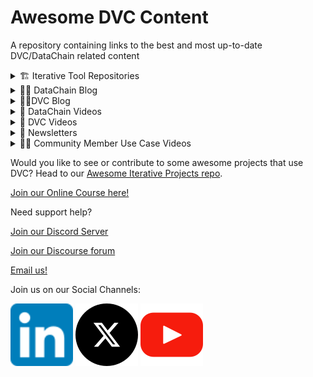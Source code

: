 # Awesome DVC Content
A repository containing links to the best and most up-to-date DVC/DataChain related content

<details markdown='1'><summary> 🏗️ Iterative Tool Repositories
</summary>

  [DVC](https://github.com/iterative/)

  [DataChain](https://github.com/iterative/DataChain)

  [CML](https://github.com/iterative/CML)

  [DVC VS Code Extension](https://github.com/iterative/vscode-dvc)
  
</details>

<details markdown='1'><summary>✍🏼 DataChain Blog
</summary> 
  
  [As GenAI Fever Fades - Time to Prioritize Robust Engineering Over Overblown Promises]( https://datachain.ai/blog/robust-engineering-over-overblown-promises) - The data stack generation is determined by a blend of emerging technologies and the applications they enable. We are now entering a new phase of data stack development, characterized by the adoption of foundational models, generative processes, faster time-to-value, and reduced data demands.
  
  [Scalable PDF Document Processing with DataChain and Unstructured.io](https://datachain.ai/blog/datachain-unstructured-pdf-processing) - The open source versions of DataChain and Unstructured.io can work together to scale PDF document processing. In this tutorial you will learn the steps to accomplish this including, how to create and save the DataChain, defining the UDF, and how DataChain versioning works.
  
  [Post-modern AI Data Stack](https://datachain.ai/blog/post-modern-ai-data-stack) - The data stack generation is determined by a blend of emerging technologies and the applications they enable. We are now entering a new phase of data stack development, characterized by the adoption of foundational models, generative processes, faster time-to-value, and reduced data demands.
  
  [You Do the Math: Fine Tuning Multimodal Models (CLIP) to Match Cartoon Images to Joke Captions](https://datachain.ai/blog/multimodal-clip-fine-tuning) - This tutorial shows how to fine tune multimodal models like CLIP to match images to text captions, using cartoons and their joke captions from The New Yorker caption contest.
  We tested the structured output capabilities of Google Gemini Pro, Anthropic Claude, and OpenAI GPT. In their best-performing configurations, all three models can generate structured outputs on a scale of thousands of JSON objects. However, the API capabilities vary significantly in the effort required to prompt the models to produce JSONs and in their ability to adhere to the suggested data model layouts
  
  [Announcing DataChain](https://datachain.ai/blog/datachain-release) - We are introducing DataChain - a new open-source tool that greatly complements DVC to data preparation and dataset curation via local ML models and LLM API calls.
  
  [Dataset Factory - A Toolchain for Generative Computer Vision Datasets](https://datachain.ai/blog/dvcx-dataset-factory-paper) - Data-Centric AI brings new challenges with cost and scale of data curation. Our latest tool DataChain solves these challenges where traditional MLOps tools fall short. This research paper discusses our approach.
  
  </details>

<details markdown='1'><summary>✍🏼DVC Blog
</summary> 
  
  [Tutorial: Scalable and Distributed ML Workflows with DVC and Ray (Part 1)](https://datachain.ai/blog/dvc-ray) - Training Models at scale require advanced tools that manage complexity while ensuring efficiency. This tutorial introduces you to integrating DVC with Ray, turning them into your go-to toolkit for creating automated, scalable, and distributed ML pipelines.
  
  [Tutorial: Scalable and Distributed ML Workflows with DVC and Ray on AWS (Part 2)](https://datachain.ai/blog/dvc-ray-part-2) - In part 2 of the tutorial on DVC with Ray.io, you will learn how to set up a Ray Cluster on AWS to run cloud-based distributed computing with focus on managing increased complexity and leveraging cloud infrastructure to maximize the efficiency and performance of your ML experiments.

  [Running DVC on a SLURM Cluster](https://datachain.ai/blog/dvc-slurm-cluster-exscientia) - For many ML projects, there comes a point when local development hits the wall and we need to scale up the underlying compute resources. Maybe the dataset grows too large for your primary workstation or the deep learning model requires several high-end GPUs. This should be a routine transition for ML developers, and one to which they shouldn’t have to give much thought. In this blog post, we’ll explain our approach to remote DVC experiments on a SLURM cluster and share some code to get you started with the same.

  [Tutorial: Automate Data Validation and Model Monitoring Pipelines with DVC and Evidently](https://datachain.ai/blog/automate-data-validation-and-model-monitoring-with-evidently-and-dvc) - Imagine you're in charge of weekly batch scoring jobs in a retail setting, where accurately predicting customer behavior is crucial. The challenge? Ensuring your machine learning models remain precise and efficient as time progresses, and verifying that your data consistently reflects the real-world scenario. This tutorial will equip you with the skills to use DVC and Evidently, transforming them into powerful allies for automating data validation and model monitoring pipelines. Tailored for Data Scientists, ML Engineers, MLOps professionals, and Team Leads, this guide offers a streamlined approach to boost and sustain your model's performance in the ever-evolving business landscape.

  [Integrating DVC and Git LFS via libgit2 filters](https://datachain.ai/blog/dvc-git-lfs) - Learn how the latest DVC release (version 3.31.0) now supports reading Git LFS objects, allowing users to import files from platforms like Hugging Face without additional dependencies. The implementation utilizes the Dulwich and pygit2 libraries, providing compatibility with Git LFS within DVC and enhancing its capabilities in managing datasets across Git repositories.

  [Leveraging LLMs in Chatbots: The DVC Approach](https://datachain.ai/blog/leveraging-llms-in-chatbots-the-dvc-approach) - This post explores how the Data Version Control (DVC) tool can enhance the efficiency and organization in designing LLM applications, using a Retrieval-Augmented Generation (RAG) chatbot as an example. This chatbot uses the RAG approach for its computational efficiency, provides cited sources for its answers, and leverages DVC features such as rollback capability, preventing redundant computations, and visual representation through a Directed Acyclic Graph (DAG).

  [Fine-Tuning Large Language Models with a Production-Grade Pipeline](https://datachain.ai/blog/finetune-llm-pipeline-dvc-skypilot) - In this post, we’ll walk through an end-to-end production ML pipeline for fine-tuning large language models using several key technologies: DVC for reproducible pipelines and efficient dataset versioning, SkyPilot for launching cloud compute resources on demand, HuggingFace Transformers and other libraries for efficient transformer model training, and quantization techniques like PEFT and QLoRA for reduced precision and memory usage.

  [The DVC 3.0 Stack: Beyond the Command Line](https://datachain.ai/blog/dvc-3.0-ml-experiments-data-versioning) - DVC has brought engineering best practices to the ML and data world, making model development more standardized and reproducible. Now we want to make it work when the command line isn't the right fit, and it's easier to work in code, an IDE, or on the web. This doesn't mean we forgot about DVC fundamentals — data versioning is the core of what we do.
  
  
  </details>


<details markdown='1'><summary>🎥 DataChain Videos 
</summary> 
    
  [Fine-tuning Multimodal Models (CLIP) with DataChain to Match Joke Captions to Images](https://youtu.be/KipLiOy7O54) - Learn how to fine-tune multimodal models like CLIP using DataChain in this comprehensive tutorial. Technical Product Manager, Dave Berenbaum walks you through: ingesting and processing image and text data, joining datasets using DataChain, calculating image-text similarities with CLIP, fine-tuning CLIP on custom datasets, and evaluating model performance before and after fine-tuning
  
  [Scalable PDF Processing with DataChain and Unstructured.io](https://youtu.be/yjzcPCSYKEo) - In this video, Tibor Mach demonstrates how to efficiently process large collections of documents using DataChain and Unstructured.io, two powerful open-source Python libraries. Learn how to clean text, create chunks, and generate vector embeddings for 10 to 1 million documents in just 65 lines of code!
  
  [Data Versioning in Generative AI: A Pathway to Cost Effective ML + Demo](https://youtu.be/Y9cEDSKGRlg) - Dmitry Petrov, CEO of Iterative, and creator of DVC, will present the challenges of data management in the GenAI era. He will discuss some of the key learnings from the last five years from our Community using DVC in the AI environment. This has led us to build DVCx, which offers extended capabilities to DVC, and a path forward to provide cost-effective data versioning of all the unstructured data of Generative AI (images, text, video, audio, multi-modal, etc). Dmitry will give a live demo of the new features of the tool!

  [Subscribe to our YouTube Channel](https://www.youtube.com/@dvcorg8370/videos)

</details>

<details markdown='1'><summary>🎥 DVC Videos
</summary> 
  
  [GitOps Best Practices: DVC Studio Model Registry for ML Development](https://youtu.be/T7MBFpnSr9Q) - Do you have a lot of models that you need to keep track of, monitor their states and share with your team? Jelle Bouwman, gives and in-depth tutorial on how to do just that with the DVC Studio Model Registry.  What makes the DVC Studio Model Registry special is its GitOps approach.  All model versions and their stages are tracked with commits and Git tags, merging your machine learning process with the best practices in software engineering.

  [DVC +  Git LFS for Seamless Hugging Face Model and Data Versioning](https://youtu.be/CHJYVmBrPdg) - Peter Rowlands, member of the DVC Core Team of engineers, shows of the new integration he built with Git LFS.  This integration enables any files stored with Git LFS to know easily be imported with DVC and versioned and tracked with DVC.  He shows the difference in how it worked with Hugging Face models and datasets before and after the release of 3.30  when the feature was added.  Now there's nothing holding you back from being able to reproduce all the great work you are doing with Hugging Face models and datasets and any other Git LFS stored files!

  [Applying GitOps Principles at Every Step of an E2E MLOps Project - A Workshop](https://youtu.be/2slmdfd73Rc) - With the emergence of IaC (infrastructure as code) tools, we have seen GitOps become an increasingly popular DevOps pattern that facilitates automation, reproducibility, and security. While hugely beneficial, applying the same principles in MLOps is not straightforward due to the specific aspects of the field such as the need to work with large amounts of data and the experimental nature of ML development. In this workshop, Tibor Mach will shows how we can bridge these gaps by using tools such as DVC. Step by step, he'll help you create an end-to-end MLOps pipeline that is centered around the Git repository as its single source of truth.

  [How to Turn Your IDE into a Machine Learning Experimentation Platform with the DVC ext for VS Code](https://youtu.be/6KtIRVfr61E) - Tapa Dipti Sitaula gives a tutorial on how to get started with the DVC Extension for VS Code.  She takes you through step by step from installing the plug-in to running, modifying, queueing, and viewing the results of your experiments in the experiment table and visualizing with plots.

  [Transforming a Jupyter Notebook into a Reproducible Pipeline for ML Experiments](https://youtu.be/sDhpIZQXe-w) - Rob De Wit's latest talk on transforming a Jupyter Notebook into a Reproducible Pipeline with DVC was presented at PyCon USA 2023.  In this project, he creates Pokemon Sprites with Stable Diffusion and LoRA in the Jupyter Notebook and then moves then sets up the stages from the notebook into a DVC pipeline to run experiments.  Finally, he shows a quick overview of the DVC Extension for VS Code. 

  [Best MLOps Practices for Building End-to-End Machine Learning Computer Vision Projects](https://youtu.be/E26IaD7bNXg) - In this workshop with DataTalks Club, we’ll build an end-to-end Computer Vision system using MLOps tools DVC, CML, the DVC extension for VS Code, and Iterative Studio along with Fast AI, nvtop and Docker.

  [Subscribe to our YouTube Channel](https://www.youtube.com/@dvcorg8370/videos)


</details>


<details markdown='1'><summary>📰 Newsletters
</summary> 
  Our newsletters contain the latest in content from the team, what we're looking at in the industry, and a list of recent content produced by our fantastic community!  
  
  [Subscribe to the email newsletter](https://dvc.us10.list-manage.com/subscribe?u=a08bf93caae4063c4e6a351f6&id=24c0ecc49a)

  [Subscribe to the LinkedIn version](https://www.linkedin.com/build-relation/newsletter-follow?entityUrn=7066535890772242432)

  ---

  [October 2024 DVC Pulse](https://mailchi.mp/2bfbec7a31c4/october-24-newsletter)

  [August 2024 DVC Pulse](https://mailchi.mp/776bcdf24789/august-24-newsletter)

  [June 2024 DVC Pulse](https://mailchi.mp/1eaa3be8da82/june-24)

  [May 2024 DVC Pulse](https://mailchi.mp/8aab124f7224/may-24)

  [April 2024 DVC Pulse](https://mailchi.mp/5a03ec411585/april-24)

  [February 2024 Newsletter](https://mailchi.mp/b8dff9b5eead/february-24)

  [January 2024 Newsletter](https://mailchi.mp/d5cecb2320cf/january-2024)

  [December 2023 Newsletter](https://mailchi.mp/cdc1ac146bc4/december23)

  [November 2023 Newsletter](https://mailchi.mp/65a73d280db4/november23)

  [Subscribe to the email newsletter](https://dvc.us10.list-manage.com/subscribe?u=a08bf93caae4063c4e6a351f6&id=24c0ecc49a)

  [Subscribe to the LinkedIn version](https://www.linkedin.com/build-relation/newsletter-follow?entityUrn=7066535890772242432)
  

</details>

<details markdown='1'><summary>🫶🏻 Community Member Use Case Videos
</summary> 

  [Building Ethical AI: Leveraging DVC for Transparency and Trust in LLM Applications](https://youtube.com/live/Q1vBxzkrJec?feature=share) - In an era where AI technologies are pervasive, ensuring their ethical deployment is paramount. Join Beth Rudden, CEO of Bast AI and renowned ethical AI leader, as she explores the critical role of transparency and trust in AI development.

  [Achieving Production Level Performance in RAG with DSPy, Parea, and DVC](https://youtube.com/live/RBeZ2nXz7wA?feature=share) - RAG PoCs are easy but production-level performance is hard. Jointly optimizing retrieval and generation is a time-consuming process with backtracking the best solution being even harder. What if you could focus solely on defining the architecture of your RAG pipeline? Joschka Braun shows us how to iterate on RAG apps with DSPy, DVC & Parea.

  [Panel Discussion on Regulation and the Imperative for Reproducibility and Standardization in AI/ML](https://youtube.com/live/eHf4hgZ2BGo?feature=share) - Join us for a thought-provoking and insightful virtual gathering as we delve into questions surrounding the Regulation of AI/ML and the need for Reproducibility and Standardization of processes in light of those regulations.  Our panelists, Alexander Hasha, Estefania Baretto Ojeda, and Charles Vardeman hail from the worlds of Finance and Banking, Drug Discovery, and Academia, areas at the forefront of navigating the regulation of AI/ML. They will share their perspectives on these issues through the lens of their experience in their industries.  

  [Expert Insights on Developing Safe, Secure, And Trustworthy AI](https://youtube.com/live/awTeSmaYyCo?feature=share)  - Charles Vardeman joins us from the University of Notre Dame where he is a Computational Scientist in the Center for Research Computing and a Research Assistant Professor of Computer Science Engineering. He will share with us his team's Trusted AI (TAI) lessons learned two years into the course of their US Federally funded TAI research projects. The team created a framework for Trustworthy AI that automates setup so that developers and decision-makers can focus their efforts on strategy and innovation instead of wrangling the complexities of setting up such a system. This framework covers, Privacy, Sustainability, Accountability, Explainability, Safety and robustness, and Fairness issues at every part of the operational environment. It leverages GitOps and a Data-centric approach as foundational components to automate and streamline the development pipeline and achieve Trustworthy AI.
  
 [Great Practices for Retrieval Augmented Generation in Production](https://youtu.be/vZTvzEuOhMk) - While it has recently become widely accessible to develop a Proof-Of-Concept for Retrieval Augmented Generation (RAG) using OpenAI and one of the various open-source contributions on the topic, transitioning to a production-ready pipeline presents its own set of challenges. In this talk, Noé Achache will share great practices for building a RAG product based on his experience developing Hikari, a bot utilized by hundreds of individuals within the Theodo Group, which continuously ingests documents from the group, such as those from Notion or HubSpot. These practices include (but are not limited to) using a Directed Acyclic Graph (DAG) for continuous document ingestion (e.g., with Airflow), iterating on prompts, chunks, models, and more (e.g., with DVC), as well as understanding when, why, and how to switch to open-source models.

 [How to Choose a Vector Database](https://youtube.com/live/aX_hdQEintc) - Noé Achache of Theodo - Data & AI joins us to present How to Choose a Vector Database in 2023.  Noé explores the evolving landscape of vector databases in the context of rising interest in LLMs and Generative AI. He offers a comparison of various vector databases, advising readers on choosing between integrated vector search tools like PGVector and knn search for existing databases versus dedicated vector databases such as Pinecone, Qdrant, Weaviate, Milvus, and ChromaDB, for cost and latency concerns.

 [MLOps: The Strategic Compass for AI-Driven Enterprises](https://youtu.be/AdmtbwOyTS0) - As AI continues to reshape industries, the challenge lies in efficiently deploying and scaling these solutions. MLOps, the fusion of Machine Learning and operational practices, offers a strategic guide for AI-driven enterprises. Drawing from over a decade of experience, we’ll share industry insights on applying MLOps, contrasting the theory with its practical application. In this talk, Diego Kiedanski of TryoLabs discusses the challenges they’ve faced, the lessons learned, and the issues they are yet to resolve. He also highlights MLOps’ role in translating AI’s potential into business results and discusses the critical human element, touching on both technical and organizational changes required for successful implementation.

 [ZnTrack: DVC Machine Learning Pipelines in Python and Jupyter Notebooks](https://youtu.be/7ZgBydEPHwA) - Fabian Zills, PhD Student at the University of Stuttgart, presents on ZNTrack, a way to create, run, and benchmark DVC Pipelines in Python.

[Data Versioning: Towards Reproducibility in Machine Learning](https://youtu.be/P5Eqyl38buk) - Nicolás Eiris, Machine Learning Engineer at Tryolabs, presents the "Data Versioning: Towards Reproducibility in Machine Learning" tutorial at the May 2022 Embedded Vision Summit.

[From Notebook to Pipeline in No time with LineaPy and DVC](https://youtu.be/tA5olYLjHPA) - Community member Thomas Fraunholz presents how to use LineaPy to transform your notebook into a reproducible pipeline with DVC at PyCon/PyData Berlin.  

[How to Use DVC for Applications in ML Drug Discovery Pipelines|(https://youtu.be/XPawEJRGr9c) - Community member Estefania Barreto-Ojeda shares how they use DVC at Cyclica for Applications in ML Drug Discovery Pipelines.  This talk was originally given  @PyDataTV   NYC in the Fall of 2022.

[Zero to MLOps Hero: How to be more awesome through open source](https://youtu.be/0RJUnD9nHnw) - Matt Squire of Fuzzy Labs joined us sharing his view on open-source MLOps tools. Matt breaks down the tool space into categories of SaaS platforms, fully open source, and partly open source tools. He describes how they define open source and why they think open source is the best choice in the MLOps space, which includes its traits of being flexible, ownable, cost-effective, and agile.

[Continuous Machine Learning at Billie: Using CML for training financial data](https://youtu.be/0MDrweODzw8) - Gennaro Tedesco shows us how he has built CML into his MLOps workflows at Billie.io to automate processes and save time processing their financial data. In addition, he created a plug-in to use DVC from within neovim. If you're a neovim lover, checkout the repo here and join us at the Meetup: https://github.com/gennaro-tedesco/nvim-dvc

[How to use DVC, PyCaret, and FastAPI for Machine Learning Workflow](https://youtu.be/FGrSQcEvg9E) - In this video, Tezan Sahu will show you how to use DVC, PyCaret and FastAPI to create a machine learning workflow that covers data and model versioning, experimentation with ML models and deployment of models as web APIs.

[Continuous Computer Vision with DVC, CML, and DeepChecks at DeepXHub.com](https://youtu.be/GEpmbgR9dLo) - Dmytro Filatov, CEO of DeepXHub presents Continous Computer Vision with DVC, CML and DeepChecks.  This presentation is a great example of a real-life use case in computer vision using DVC, CML, and DeepChecks.  Dmytro reviews the major pain points of what life was like for his team before using DVC and CML and the gains that they have received since using the tools.

[Designing a Model Registry with Legacy Systems Using DVC and GTO with Francecso Calcavecchia](https://youtu.be/OqLS3dKer_E) - Francesco has contributed a ton to GTO ([https://iterative.ai/gto](https://iterative.ai/gto)), one of the components of our [MLEM.ai](http://mlem.ai/) tool to help create a model registry and then easily package and deploy your models for production, all while tracking everything with Git.

[Running Parallel Pipelines with DVC and TPI by Sami Jawhar](https://youtu.be/X3M1UfMn2Kk) - Community champion Sami Jawhar joins us to present how he solved running parallel pipelines with DVC and TPI in his work for Kernel (https://kernel.com).  Sami gives an overview of the problem he was trying to solve (a vast amount of data and the need for parallel processing) and the context and constraints under which he operates.  If you are working with on-prem constraints this may be a good solution for you to review! He shows the details of his solution, coined "Neuromancer" after the famous sci-fi novel, and answers questions along the way.  We love seeing the ingenuity of our Community members with our tools!

[Collaboration Challenges in ML-Enabled Systems with Nadia Nahar](https://youtu.be/FKdVSNfnD_M) - Nadia Nahar, Software Engineering Ph.D. Student at Carnegie Mellon, discuss with us her recently published work entitled: Collaboration Challenges in Building ML-Enabled Systems: Communication, Documentation, Engineering, and Process (https://arxiv.org/pdf/2110.10234.pdf), in which she and her colleagues interviewed 45 ML practitioners from 28 industries to learn about the challenges they face when building ML-enabled systems. This year-long research received ACM SIGSOFT Distinguished Paper Award in the International Conference on Software Engineering (ICSE) 2022.

</details>

Would you like to see or contribute to some awesome projects that use DVC?  Head to our [Awesome Iterative Projects repo](https://github.com/iterative/awesome-iterative-projects).

[Join our Online Course here!](https://learn.dvc.ai)

Need support help?

[Join our Discord Server](https://discordapp.com/invite/dvwXA2N)

[Join our Discourse forum](https://discuss.dvc.org/)

[Email us!](support@dvc.org)


Join us on our Social Channels:
 
[![](https://github.com/iterative/DVC-content/blob/main/images/50-li-icon.svg)](https://www.linkedin.com/company/dvc-ai) [![](https://github.com/iterative/DVC-content/blob/main/images/50-x-icon.svg)](https://x.com/DVCorg) [![](https://github.com/iterative/DVC-content/blob/main/images/50-yt-icon.svg)](https://www.youtube.com/@dvcorg8370)
 
 </details>
